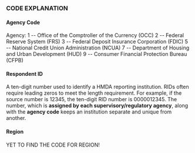 ### CODE EXPLANATION
#### Agency Code
 Agency:
 1 -- Office of the Comptroller of the Currency (OCC)
 2 -- Federal Reserve System (FRS)
 3 -- Federal Deposit Insurance Corporation (FDIC)
 5 -- National Credit Union Administration (NCUA)
 7 -- Department of Housing and Urban Development (HUD)
 9 -- Consumer Financial Protection Bureau (CFPB)

#### Respondent ID
A ten-digit number used to identify a HMDA reporting institution. RIDs often require leading zeros to meet the length requirement. For example, if the source number is 12345, the ten-digit RID number is 0000012345. The number, which is **assigned by each supervisory/regulatory agency**, along with the **agency code** keeps an institution separate and unique from another.

#### Region
YET TO FIND THE CODE FOR REGION!
